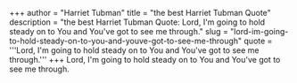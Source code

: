 +++
author = "Harriet Tubman"
title = "the best Harriet Tubman Quote"
description = "the best Harriet Tubman Quote: Lord, I'm going to hold steady on to You and You've got to see me through."
slug = "lord-im-going-to-hold-steady-on-to-you-and-youve-got-to-see-me-through"
quote = '''Lord, I'm going to hold steady on to You and You've got to see me through.'''
+++
Lord, I'm going to hold steady on to You and You've got to see me through.
